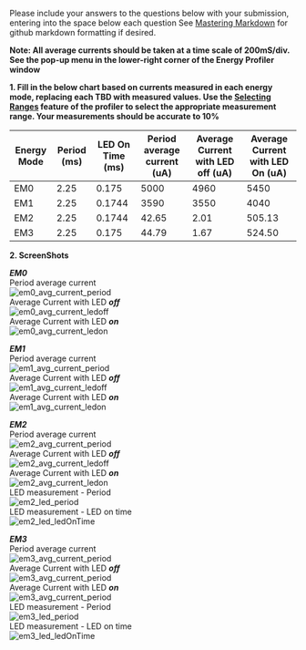 Please include your answers to the questions below with your submission, entering into the space below each question
See [Mastering Markdown](https://guides.github.com/features/mastering-markdown/) for github markdown formatting if desired.

**Note: All average currents should be taken at a time scale of 200mS/div. See the pop-up menu in the lower-right corner of the Energy Profiler window**

**1. Fill in the below chart based on currents measured in each energy mode, replacing each TBD with measured values.  Use the [Selecting Ranges](https://www.silabs.com/documents/public/user-guides/ug343-multinode-energy-profiler.pdf) feature of the profiler to select the appropriate measurement range.  Your measurements should be accurate to 10%**

Energy Mode | Period (ms) | LED On Time (ms) |Period average current (uA) | Average Current with LED off (uA) | Average Current with LED On (uA)
------------| ------------|------------------|----------------------------|-----------------------------------|---------------------------------
EM0         |    2.25      |        0.175       |          5000               |           4960                     |         5450
EM1         |    2.25      |       0.1744        |          3590               |           3550                     |         4040
EM2         |    2.25      |       0.1744        |          42.65               |            2.01                     |         505.13
EM3         |    2.25      |       0.175        |          44.79               |           1.67                     |        524.50 



**2. ScreenShots**  

***EM0***  
Period average current    
![em0_avg_current_period][em0_avg_current_period]  
Average Current with LED ***off***  
![em0_avg_current_ledoff][em0_avg_current_ledoff]  
Average Current with LED ***on***  
![em0_avg_current_ledon][em0_avg_current_ledon]  

***EM1***  
Period average current    
![em1_avg_current_period][em1_avg_current_period]  
Average Current with LED ***off***  
![em1_avg_current_ledoff][em1_avg_current_ledoff]  
Average Current with LED ***on***  
![em1_avg_current_ledon][em1_avg_current_ledon]  

***EM2***  
Period average current  
![em2_avg_current_period][em2_avg_current_period]  
Average Current with LED ***off***  
![em2_avg_current_ledoff][em2_avg_current_ledoff]  
Average Current with LED ***on***  
![em2_avg_current_ledon][em2_avg_current_ledon]   
LED measurement - Period   
![em2_led_period][em2_led_period]  
LED measurement - LED on time   
![em2_led_ledOnTime][em2_led_ledOnTime]  

***EM3***  
Period average current    
![em3_avg_current_period][em3_avg_current_period]  
Average Current with LED ***off***  
![em3_avg_current_period][em3_avg_current_ledoff]   
Average Current with LED ***on***  
![em3_avg_current_period][em3_avg_current_ledon]   
LED measurement - Period   
![em3_led_period][em3_led_period]  
LED measurement - LED on time   
![em3_led_ledOnTime][em3_led_ledOnTime]  

[em0_avg_current_period]: screenshots/em0_led_period.jpg "em0_avg_current_period"
[em0_avg_current_ledoff]: screenshots/em0_led_of.jpg "em0_avg_current_ledoff"
[em0_avg_current_ledon]: screenshots/em0_led_on.jpg "em0_avg_current_ledon"

[em1_avg_current_period]: screenshots/em1_led_period.jpg "em1_avg_current_period"
[em1_avg_current_ledoff]: screenshots/em1_led_off.jpg "em1_avg_current_ledoff"
[em1_avg_current_ledon]: screenshots/em1_led_on.jpg "em1_avg_current_ledon"

[em2_avg_current_period]: screenshots/em2_led_period.jpg "em2_avg_current_period"
[em2_avg_current_ledoff]: screenshots/em2_led_off.jpg "em2_avg_current_ledoff"
[em2_avg_current_ledon]: screenshots/em2_led_on.jpg "em2_avg_current_ledon"
[em2_led_period]: screenshots/em2_led_period.jpg "em2_led_period"
[em2_led_ledOnTime]: screenshots/em2_led_on.jp "em2_led_ledOnTime"

[em3_avg_current_period]: screenshots/em3_led_period.jpg "em3_avg_current_period"
[em3_avg_current_ledoff]: screenshots/em3_led_off.jpg "em3_avg_current_ledoff"
[em3_avg_current_ledon]: screenshots/em3_led_on.jpg "em3_avg_current_ledon"
[em3_led_period]: screenshots/em3_led_period.jpg "em3_led_period"
[em3_led_ledOnTime]: screenshots/em3_led_on.jpg "em3_led_ledOnTime"
